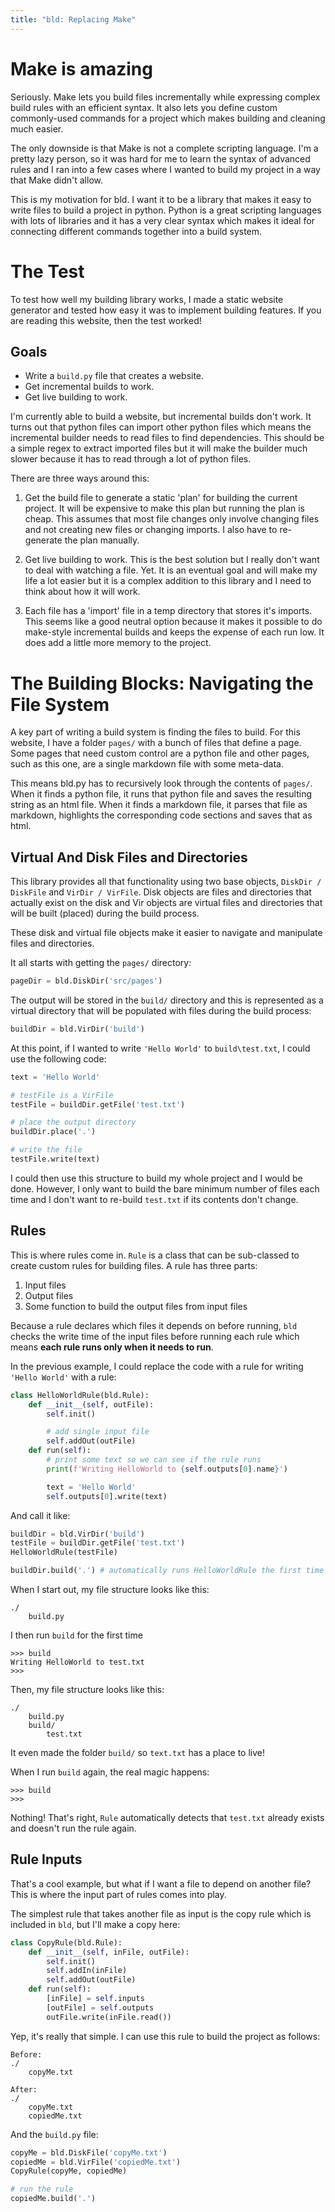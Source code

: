 ```yaml
---
title: "bld: Replacing Make"
---
```


# Make is amazing

Seriously. Make lets you build files incrementally while expressing complex build rules with an efficient syntax. It also lets you define custom commonly-used commands for a project which makes building and cleaning much easier.

The only downside is that Make is not a complete scripting language. I'm a pretty lazy person, so it was hard for me to learn the syntax of advanced rules and I ran into a few cases where I wanted to build my project in a way that Make didn't allow.

This is my motivation for bld. I want it to be a library that makes it easy to write files to build a project in python. Python is a great scripting languages with lots of libraries and it has a very clear syntax which makes it ideal for connecting different commands together into a build system.

# The Test
To test how well my building library works, I made a static website generator and tested how easy it was to implement building features. If you are reading this website, then the test worked!

## Goals
- Write a `build.py` file that creates a website.
- Get incremental builds to work.
- Get live building to work.

I'm currently able to build a website, but incremental builds don't work. It turns out that python files can import other python files which means the incremental builder needs to read files to find dependencies. This should be a simple regex to extract imported files but it will make the builder much slower because it has to read through a lot of python files.

There are three ways around this:

1. Get the build file to generate a static 'plan' for building the current project. It will be expensive to make this plan but running the plan is cheap. This assumes that most file changes only involve changing files and not creating new files or changing imports. I also have to re-generate the plan manually.

2. Get live building to work. This is the best solution but I really don't want to deal with watching a file. Yet. It is an eventual goal and will make my life a lot easier but it is a complex addition to this library and I need to think about how it will work.

3. Each file has a 'import' file in a temp directory that stores it's imports. This seems like a good neutral option because it makes it possible to do make-style incremental builds and keeps the expense of each run low. It does add a little more memory to the project.

# The Building Blocks: Navigating the File System

A key part of writing a build system is finding the files to build. For this website, I have a folder `pages/` with a bunch of files that define a page. Some pages that need custom control are a python file and other pages, such as this one, are a single markdown file with some meta-data.

This means bld.py has to recursively look through the contents of `pages/`. When it finds a python file, it runs that python file and saves the resulting string as an html file. When it finds a markdown file, it parses that file as markdown, highlights the corresponding code sections and saves that as html.

## Virtual And Disk Files and Directories

This library provides all that functionality using two base objects, `DiskDir / DiskFile` and `VirDir / VirFile`. Disk objects are files and directories that actually exist on the disk and Vir objects are virtual files and directories that will be built (placed) during the build process. 

These disk and virtual file objects make it easier to navigate and manipulate files and directories.

It all starts with getting the `pages/` directory:

```python
pageDir = bld.DiskDir('src/pages')
```

The output will be stored in the `build/` directory and this is represented as a virtual directory that will be populated with files during the build process:

```python
buildDir = bld.VirDir('build')
```

At this point, if I wanted to write `'Hello World'` to `build\test.txt`, I could use the following code:

```python
text = 'Hello World'

# testFile is a VirFile
testFile = buildDir.getFile('test.txt')

# place the output directory
buildDir.place('.')

# write the file
testFile.write(text)
```

I could then use this structure to build my whole project and I would be done. However, I only want to build the bare minimum number of files each time and I don't want to re-build `test.txt` if its contents don't change.

## Rules

This is where rules come in. `Rule` is a class that can be sub-classed to create custom rules for building files. A rule has three parts:

1. Input files
2. Output files
3. Some function to build the output files from input files

Because a rule declares which files it depends on before running, `bld` checks the write time of the input files before running each rule which means **each rule runs only when it needs to run**.

In the previous example, I could replace the code with a rule for writing `'Hello World'` with a rule:

```python
class HelloWorldRule(bld.Rule):
    def __init__(self, outFile):
        self.init()

        # add single input file
        self.addOut(outFile)
    def run(self):
        # print some text so we can see if the rule runs
        print(f'Writing HelloWorld to {self.outputs[0].name}')

        text = 'Hello World'
        self.outputs[0].write(text)
```

And call it like:

```python
buildDir = bld.VirDir('build')
testFile = buildDir.getFile('test.txt')
HelloWorldRule(testFile)

buildDir.build('.') # automatically runs HelloWorldRule the first time
```

When I start out, my file structure looks like this:

```
./
    build.py
```

I then run `build` for the first time

```
>>> build
Writing HelloWorld to test.txt
>>>
```

Then, my file structure looks like this:
```
./
    build.py
    build/
        test.txt
```

It even made the folder `build/` so `text.txt` has a place to live!

When I run `build` again, the real magic happens:

```
>>> build
>>>
```

Nothing! That's right, `Rule` automatically detects that `test.txt` already exists and doesn't run the rule again.

## Rule Inputs

That's a cool example, but what if I want a file to depend on another file? This is where the input part of rules comes into play.

The simplest rule that takes another file as input is the copy rule which is included in `bld`, but I'll make a copy here:

```python
class CopyRule(bld.Rule):
    def __init__(self, inFile, outFile):
        self.init()
        self.addIn(inFile)
        self.addOut(outFile)
    def run(self):
        [inFile] = self.inputs
        [outFile] = self.outputs
        outFile.write(inFile.read())
```

Yep, it's really that simple. I can use this rule to build the project as follows:

```
Before:
./
    copyMe.txt

After:
./
    copyMe.txt
    copiedMe.txt
```

And the `build.py` file:

```python
copyMe = bld.DiskFile('copyMe.txt')
copiedMe = bld.VirFile('copiedMe.txt')
CopyRule(copyMe, copiedMe)

# run the rule
copiedMe.build('.')
```